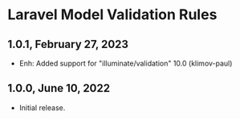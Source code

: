 Laravel Model Validation Rules
==============================

1.0.1, February 27, 2023
------------------------

- Enh: Added support for "illuminate/validation" 10.0 (klimov-paul)


1.0.0, June 10, 2022
--------------------

- Initial release.
